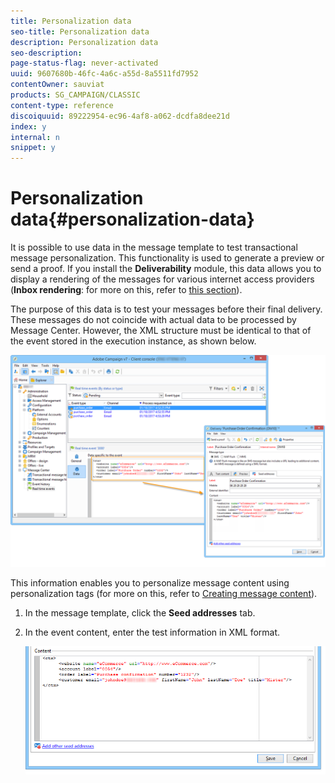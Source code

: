 ```yaml
---
title: Personalization data
seo-title: Personalization data
description: Personalization data
seo-description: 
page-status-flag: never-activated
uuid: 9607680b-46fc-4a6c-a55d-8a5511fd7952
contentOwner: sauviat
products: SG_CAMPAIGN/CLASSIC
content-type: reference
discoiquuid: 89222954-ec96-4af8-a062-dcdfa8dee21d
index: y
internal: n
snippet: y
---
```


# Personalization data{#personalization-data}

It is possible to use data in the message template to test transactional message personalization. This functionality is used to generate a preview or send a proof. If you install the **Deliverability** module, this data allows you to display a rendering of the messages for various internet access providers (**Inbox rendering**: for more on this, refer to [this section](../../delivery/using/about-deliverability.md)).

The purpose of this data is to test your messages before their final delivery. These messages do not coincide with actual data to be processed by Message Center. However, the XML structure must be identical to that of the event stored in the execution instance, as shown below. 

![](assets/messagecenter_create_custo_006.png)

This information enables you to personalize message content using personalization tags (for more on this, refer to [Creating message content](../../message-center/using/creating-message-content.md)).

1. In the message template, click the **Seed addresses** tab.
1. In the event content, enter the test information in XML format.

   ![](assets/messagecenter_create_custo_001.png)

